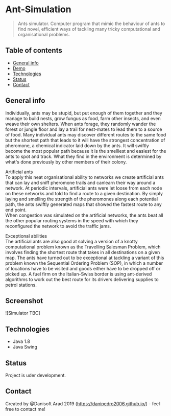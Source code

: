 # Ant-Simulation
> Ants simulator. Computer program that mimic the behaviour of ants to find novel, efficient ways of tackling many tricky computational and organisational problems.

## Table of contents
* [General info](#general-info)
* [Demo](#Demo)
* [Technologies](#technologies)
* [Status](#status)
* [Contact](#contact)

## General info
Individually, ants may be stupid, but put enough of them together and they manage to build nests, grow fungus as food, farm other insects, and even weave their own shelters. When ants forage, they randomly wander the forest or jungle floor and lay a trail for nest-mates to lead them to a source of food. Many individual ants may discover different routes to the same food but the shortest path that leads to it will have the strongest concentration of pheromone, a chemical indicator laid down by the ants. It will swiftly become the most popular path because it is the smelliest and easiest for the ants to spot and track.
What they find in the environment is determined by what's done previously by other members of their colony.

Artificial ants   
To apply this neat organisational ability to networks we create artificial ants that can lay and sniff pheromone trails and canlearn their way around a network. At periodic intervals, artificial ants were let loose from each node on these networks and told to find a route to a given destination. By simply laying and smelling the strength of the pheromones along each potential path, the ants swiftly generated maps that showed the fastest route to any end point.  
When congestion was simulated on the artificial networks, the ants beat all the other popular routing systems in the speed with which they reconfigured the network to avoid the traffic jams.  

Exceptional abilities    
The artificial ants are also good at solving a version of a knotty computational problem known as the Travelling Salesman Problem, which involves finding the shortest route that takes in all destinations on a given map.  The ants have turned out to be exceptional at tackling a variant of this problem known the Sequential Ordering Problem (SOP), in which a number of locations have to be visited and goods either have to be dropped off or picked up.  A fuel firm on the Italian-Swiss border is using ant-derived algorithms to work out the best route for its drivers delivering supplies to petrol stations.  
 
## Screenshot
![Simulator TBC]
 
## Technologies
* Java 1.8
* Java Swing

## Status
Project is uder development.

## Contact
Created by @Danisoft Arad 2019 (https://danipedro2006.github.io/) - feel free to contact me!